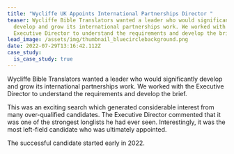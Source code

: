 ```yaml
---
title: "Wycliffe UK Appoints International Partnerships Director "
teaser: Wycliffe Bible Translators wanted a leader who would significantly
  develop and grow its international partnerships work. We worked with the
  Executive Director to understand the requirements and develop the brief.
lead_image: /assets/img/thumbnail_bluecirclebackground.png
date: 2022-07-29T13:16:42.112Z
case_study:
  is_case_study: true
---
```

Wycliffe Bible Translators wanted a leader who would significantly develop and grow its international partnerships work. We worked with the Executive Director to understand the requirements and develop the brief.

This was an exciting search which generated considerable interest from many over-qualified candidates. The Executive Director commented that it was one of the strongest longlists he had ever seen. Interestingly, it was the most left-field candidate who was ultimately appointed.

The successful candidate started early in 2022.